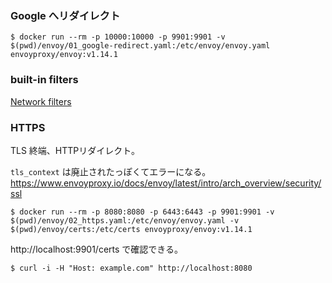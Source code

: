 
### Google へリダイレクト

```console
$ docker run --rm -p 10000:10000 -p 9901:9901 -v $(pwd)/envoy/01_google-redirect.yaml:/etc/envoy/envoy.yaml envoyproxy/envoy:v1.14.1
```

### built-in filters

[Network filters](https://www.envoyproxy.io/docs/envoy/latest/configuration/listeners/network_filters/network_filters#config-network-filters)

### HTTPS
TLS 終端、HTTPリダイレクト。  

`tls_context` は廃止されたっぽくてエラーになる。  
https://www.envoyproxy.io/docs/envoy/latest/intro/arch_overview/security/ssl

```console
$ docker run --rm -p 8080:8080 -p 6443:6443 -p 9901:9901 -v $(pwd)/envoy/02_https.yaml:/etc/envoy/envoy.yaml -v $(pwd)/envoy/certs:/etc/certs envoyproxy/envoy:v1.14.1
```

http://localhost:9901/certs で確認できる。  

```console
$ curl -i -H "Host: example.com" http://localhost:8080
```

